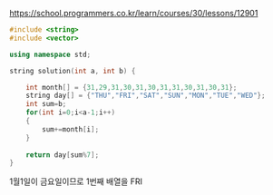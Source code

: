 https://school.programmers.co.kr/learn/courses/30/lessons/12901
``` cpp
#include <string>
#include <vector>

using namespace std;

string solution(int a, int b) {

    int month[] = {31,29,31,30,31,30,31,31,30,31,30,31};
    string day[] = {"THU","FRI","SAT","SUN","MON","TUE","WED"};
    int sum=b;
    for(int i=0;i<a-1;i++)
    {
        sum+=month[i];
    }
    
    return day[sum%7];
}
```

1월1일이 금요일이므로 1번째 배열을 FRI
